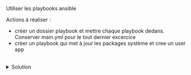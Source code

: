 Utiliser les playbooks ansible

Actions à réaliser :
- créer un dossier playbook et mettre chaque playbook dedans. Conserver main.yml pour le tout dernier excercice
- créer un playbook qui met à jour les packages système et cree un user app

<br>

<details>

<summary>Solution</summary>

Créer le dossier playbook et créer le playbook sys.yml
```plain
mkdir -p playbook
```{{exec}}
```plain
touch playbook/sys.yml
```{{exec}}

Utiliser l'éditeur pour créer le playbook qui permet de gérer le système
```plain
---

# Ce playbook mets a jour les paquets systemes et cree un utilisateur applicatif app
- name: MAJ et user app
  hosts: all
  tasks:
  - name: MAJ
    ansible.builtin.package:
      name: "*"
      state: latest
  - name: ajouter groupe app
    ansible.builtin.group:
      name: app
      state: present
  - name: user app
    ansible.builtin.user:
      name: app
      groups: app
      shell: /bin/bash
      append: yes

```

Cette commande jouera le playbook
```plain
ansible-playbook playbook/sys.yml
```{{exec}}

Rejouer le playbook pour constater l'idempotence
```
ansible-playbook playbook/sys.yml
```

</details>
